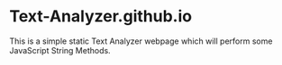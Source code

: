 # Text-Analyzer.github.io
This is a simple static Text Analyzer webpage which will perform some JavaScript String Methods.
